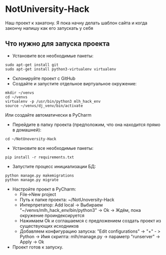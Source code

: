 # NotUniversity-Hack

Наш проект к хакатону. Я пока начну делать шаблон сайта и когда закончу напишу как его запускать у себя


Что нужно для запуска проекта
-------------

- Установите все необходимые пакеты:
```
sudo apt-get install git
sudo apt-get install python3-virtualenv virtualenv  
```
- Склонируйте проект с GitHub
- Создайте и запустите отдельное виртуальное окружение:
```
mkdir ~/venvs
cd ~/venvs
virtualenv -p /usr/bin/python3 mlh_hack_env
source ~/venvs/dj_venv/bin/activate
```
Или создайте автоматически в PyCharm
- Перейдите в папку проекта (предположим, что она находится прямо в домашней): 
```
cd ~/NotUnoversity-Hack
```
- Установите все необходимые пакеты: 
```
pip install -r requirements.txt
```
- Запустите процесс инициализации БД: 
```
python manage.py makemigrations
python manage.py migrate
```

- Настройте проект в PyCharm:
  - File->New project
  - Путь к папке проекта: ~/NotUnoversity-Hack
  - Интерпретатор: Add local -> Выбираем "~/venvs/mlh_hack_env/bin/python3" -> Ok -> Ждём, пока окружение проиндексируется
  - Нажимаем Ok и соглашаемся с предложением создать проект из существующих исходников
  - Добавляем конфигурацию запуска: "Edit configurations" -> "+" - > Python -> Имя скрипта: mlh/manage.py -> параметр "runserver" -> Apply -> Ok
- Проект готов к запуску.
